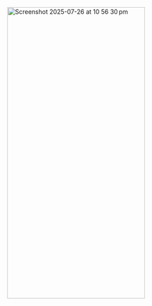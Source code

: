 <img width="317" height="672" alt="Screenshot 2025-07-26 at 10 56 30 pm" src="https://github.com/user-attachments/assets/a2eed63c-8b56-4308-96a2-9ffdafa54ef1" />
